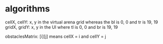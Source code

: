 # algorithms

cellX, cellY: x, y in the virtual arena grid whereas the bl is 0, 0 and tr is 19, 19  
gridX, gridY: x, y in the UI where tl is 0, 0 and br is 19, 19

obstaclesMatrix: [i][j] means cellX = i and cellY = j